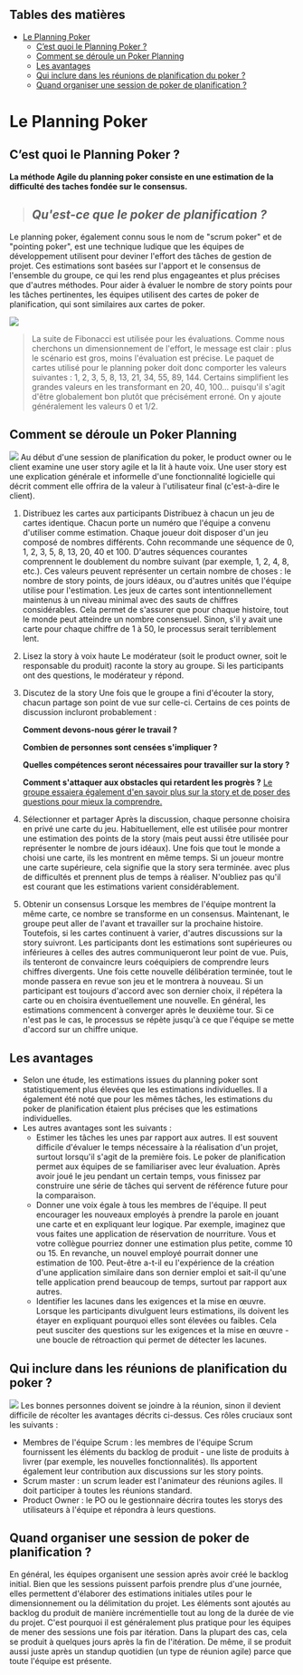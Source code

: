 ## Tables des matières
<!-- TOC -->
* [Le Planning Poker](#le-planning-poker)
    * [C’est quoi le Planning Poker ?](#cest-quoi-le-planning-poker-)
    * [Comment se déroule un Poker Planning](#comment-se-droule-un-poker-planning)
    * [Les avantages](#les-avantages)
    * [Qui inclure dans les réunions de planification du poker ?](#qui-inclure-dans-les-runions-de-planification-du-poker-)
    * [Quand organiser une session de poker de planification ?](#quand-organiser-une-session-de-poker-de-planification-)
<!-- TOC -->

# Le Planning Poker
## C’est quoi le Planning Poker ?
__**La méthode Agile du planning poker consiste en une estimation de la difficulté des taches fondée sur le consensus.**__

>## *Qu'est-ce que le poker de planification ?*

Le planning poker, également connu sous le nom de "scrum poker" et de "pointing poker", est une technique ludique que les équipes de développement utilisent pour deviner l'effort des tâches de gestion de projet. Ces estimations sont basées sur l'apport et le consensus de l'ensemble du groupe, ce qui les rend plus engageantes et plus précises que d'autres méthodes. Pour aider à évaluer le nombre de story points pour les tâches pertinentes, les équipes utilisent des cartes de poker de planification, qui sont similaires aux cartes de poker.

![](https://www.visual-paradigm.com/servlet/editor-content/scrum/what-is-agile-planning-poker/sites/7/2018/12/fibonacci-sequence-and-planning-poker.png)

>La suite de Fibonacci est utilisée pour les évaluations. Comme nous cherchons un dimensionnement de l'effort, le message est clair : plus le scénario est gros, moins l'évaluation est précise. Le paquet de cartes utilisé pour le planning poker doit donc comporter les valeurs suivantes : 1, 2, 3, 5, 8, 13, 21, 34, 55, 89, 144. Certains simplifient les grandes valeurs en les transformant en 20, 40, 100... puisqu'il s'agit d'être globalement bon plutôt que précisément erroné. On y ajoute généralement les valeurs 0 et 1/2.

## Comment se déroule un Poker Planning
![](https://scrum-master.org/wp-content/uploads/elementor/thumbs/image-p9heaj9d5azmmgya3b4bub2zth9ug2yxj4gxgi8f1s.jpeg)
Au début d'une session de planification du poker, le product owner ou le client examine une user story agile et la lit à haute voix. Une user story est une explication générale et informelle d'une fonctionnalité logicielle qui décrit comment elle offrira de la valeur à l'utilisateur final (c'est-à-dire le client).
1. Distribuez les cartes aux participants
   Distribuez à chacun un jeu de cartes identique. Chacun porte un numéro que l'équipe a convenu d'utiliser comme estimation. Chaque joueur doit disposer d'un jeu composé de nombres différents. Cohn recommande une séquence de 0, 1, 2, 3, 5, 8, 13, 20, 40 et 100.
   D'autres séquences courantes comprennent le doublement du nombre suivant (par exemple, 1, 2, 4, 8, etc.). Ces valeurs peuvent représenter un certain nombre de choses : le nombre de story points, de jours idéaux, ou d'autres unités que l'équipe utilise pour l'estimation.
   Les jeux de cartes sont intentionnellement maintenus à un niveau minimal avec des sauts de chiffres considérables. Cela permet de s'assurer que pour chaque histoire, tout le monde peut atteindre un nombre consensuel. Sinon, s'il y avait une carte pour chaque chiffre de 1 à 50, le processus serait terriblement lent.
2. Lisez la story à voix haute
   Le modérateur (soit le product owner, soit le responsable du produit) raconte la story au groupe. Si les participants ont des questions, le modérateur y répond.
3. Discutez de la story
   Une fois que le groupe a fini d'écouter la story, chacun partage son point de vue sur celle-ci. Certains de ces points de discussion incluront probablement :

   **Comment devons-nous gérer le travail ?**

   **Combien de personnes sont censées s'impliquer ?**

   **Quelles compétences seront nécessaires pour
   travailler sur la story ?**

   **Comment s'attaquer aux obstacles qui retardent les progrès ?**
   <u>Le groupe essaiera également d'en savoir plus sur la story et de poser des questions pour mieux la comprendre.</u>
4. Sélectionner et partager
   Après la discussion, chaque personne choisira en privé une carte du jeu. Habituellement, elle est utilisée pour montrer une estimation des points de la story (mais peut aussi être utilisée pour représenter le nombre de jours idéaux). Une fois que tout le monde a choisi une carte, ils les montrent en même temps.
   Si un joueur montre une carte supérieure, cela signifie que la story sera terminée.
   avec plus de difficultés et prennent plus de temps à réaliser. N'oubliez pas qu'il est courant que les estimations varient considérablement.
5. Obtenir un consensus
   Lorsque les membres de l'équipe montrent la même carte, ce nombre se transforme en un consensus. Maintenant, le groupe peut aller de l'avant et travailler sur la prochaine histoire.
   Toutefois, si les cartes continuent à varier, d'autres discussions sur la story suivront. Les participants dont les estimations sont supérieures ou inférieures à celles des autres communiqueront leur point de vue. Puis, ils tenteront de convaincre leurs coéquipiers de comprendre leurs chiffres divergents.
   Une fois cette nouvelle délibération terminée, tout le monde passera en revue son jeu et le montrera à nouveau. Si un participant est toujours d'accord avec son dernier choix, il répétera la carte ou en choisira éventuellement une nouvelle.
   En général, les estimations commencent à converger après le deuxième tour. Si ce n'est pas le cas, le processus se répète jusqu'à ce que l'équipe se mette d'accord sur un chiffre unique.

## Les avantages
- Selon une étude, les estimations issues du planning poker sont statistiquement plus élevées que les estimations individuelles. Il a également été noté que pour les mêmes tâches, les estimations du poker de planification étaient plus précises que les estimations individuelles.
- Les autres avantages sont les suivants :
    - Estimer les tâches les unes par rapport aux autres. Il est souvent difficile d'évaluer le temps nécessaire à la réalisation d'un projet, surtout lorsqu'il s'agit de la première fois. Le poker de planification permet aux équipes de se familiariser avec leur évaluation. Après avoir joué le jeu pendant un certain temps, vous finissez par construire une série de tâches qui servent de référence future pour la comparaison.
    - Donner une voix égale à tous les membres de l'équipe. Il peut encourager les nouveaux employés à prendre la parole en jouant une carte et en expliquant leur logique. Par exemple, imaginez que vous faites une application de réservation de nourriture. Vous et votre collègue pourriez donner une estimation plus petite, comme 10 ou 15. En revanche, un nouvel employé pourrait donner une estimation de 100. Peut-être a-t-il eu l'expérience de la création d'une application similaire dans son dernier emploi et sait-il qu'une telle application prend beaucoup de temps, surtout par rapport aux autres.
    - Identifier les lacunes dans les exigences et la mise en œuvre. Lorsque les participants divulguent leurs estimations, ils doivent les étayer en expliquant pourquoi elles sont élevées ou faibles. Cela peut susciter des questions sur les exigences et la mise en œuvre - une boucle de rétroaction qui permet de détecter les lacunes.

## Qui inclure dans les réunions de planification du poker ?
![](https://3.bp.blogspot.com/-unMY49BQD8M/W6koCL_u9yI/AAAAAAAAYMM/DmDyp-hYyZgdaj_8LP-1z4Pck5ct9Uo5ACLcBGAs/s1600/shutterstock_496292356.jpg)
Les bonnes personnes doivent se joindre à la réunion, sinon il devient difficile de récolter les avantages décrits ci-dessus. Ces rôles cruciaux sont les suivants :
- Membres de l'équipe Scrum : les membres de l'équipe Scrum fournissent les éléments du backlog de produit - une liste de produits à livrer (par exemple, les nouvelles fonctionnalités). Ils apportent également leur contribution aux discussions sur les story points.
- Scrum master : un scrum leader est l'animateur des réunions agiles. Il doit participer à toutes les réunions standard.
- Product Owner : le PO ou le gestionnaire décrira toutes les storys des utilisateurs à l'équipe et répondra à leurs questions.
## Quand organiser une session de poker de planification ?
En général, les équipes organisent une session après avoir créé le backlog initial. Bien que les sessions puissent parfois prendre plus d'une journée, elles permettent d'élaborer des estimations initiales utiles pour le dimensionnement ou la délimitation du projet.
Les éléments sont ajoutés au backlog du produit de manière incrémentielle tout au long de la durée de vie du projet. C'est pourquoi il est généralement plus pratique pour les équipes de mener des sessions une fois par itération. Dans la plupart des cas, cela se produit à quelques jours après la fin de l'itération. De même, il se produit aussi juste après un standup quotidien (un type de réunion agile) parce que toute l'équipe est présente.
